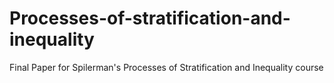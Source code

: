 # Processes-of-stratification-and-inequality
Final Paper for Spilerman's Processes of Stratification and Inequality course
